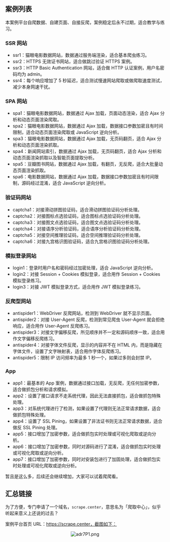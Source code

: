 ## 案例列表

本案例平台自爬数据、自建页面、自接反爬，案例稳定后永不过期，适合教学与练习。

### SSR 网站

- ssr1：猫眼电影数据网站，数据通过服务端渲染，适合基本爬虫练习。
- ssr2：HTTPS 无效证书网站，适合做跳过验证 HTTPS 案例。
- ssr3：HTTP Basic Authentication 网站，适合做 HTTP 认证案例，用户名密码均为 admin。
- ssr4：每个响应增加了 5 秒延迟，适合测试慢速网站爬取或做爬取速度测试，减少本身网速干扰。

### SPA 网站

- spa1：猫眼电影数据网站，数据通过 Ajax 加载，页面动态渲染，适合 Ajax 分析和动态页面渲染爬取。
- spa2：猫眼电影数据网站，数据通过 Ajax 加载，数据接口参数加密且有时间限制，适合动态页面渲染爬取或 JavaScript 逆向分析。
- spa3：猫眼电影数据网站，数据通过 Ajax 加载，无页码翻页，适合 Ajax 分析和动态页面渲染抓取。
- spa4：新闻网站索引，数据通过 Ajax 加载，无页码翻页，适合 Ajax 分析和动态页面渲染抓取以及智能页面提取分析。
- spa5：豆瓣图书网站，数据通过 Ajax 加载，有翻页，无反爬，适合大批量动态页面渲染抓取。
- spa6：电影数据网站，数据通过 Ajax 加载，数据接口参数加密且有时间限制，源码经过混淆，适合 JavaScript 逆向分析。

### 验证码网站

- captcha1：对接滑动拼图验证码，适合滑动拼图验证码分析处理。
- captcha2：对接图标点选验证码，适合图标点选验证码分析处理。
- captcha3：对接图文点选验证码，适合图文点选验证码分析处理。
- captcha4：对接语序分析验证码，适合语序分析验证码分析处理。
- captcha5：对接空间推理验证码，适合空间推理验证码分析处理。
- captcha6：对接九宫格识图验证码，适合九宫格识图验证码分析处理。

### 模拟登录网站

- login1：登录时用户名和密码经过加密处理，适合 JavaScript 逆向分析。
- login2：对接 Session + Cookies 模拟登录，适合用作 Session + Cookies 模拟登录练习。
- login3：对接 JWT 模拟登录方式，适合用作 JWT 模拟登录练习。

### 反爬型网站

- antispider1：WebDriver 反爬网站，检测到 WebDriver 就不显示页面。
- antispider2：对接 User-Agent 反爬，检测到常见爬虫 User-Agent 就会拒绝响应，适合用作 User-Agent 反爬练习。
- antispider3：对接文字偏移反爬，所见顺序并不一定和源码顺序一致，适合用作文字偏移反爬练习。
- antispider4：对接字体文件反爬，显示的内容并不在 HTML 内，而是隐藏在字体文件，设置了文字映射表，适合用作字体反爬练习。
- antispider5：限制 IP 访问频率为最多 1 秒一个，如果过多则会封禁 IP。

### App

- app1：最基本的 App 案例，数据通过接口加载，无反爬，无任何加密参数，适合做抓包分析和请求模拟。
- app2：设置了接口请求不走系统代理，因此无法直接抓包，适合做抓包特殊处理。
- app3：对系统代理进行了检测，如果设置了代理则无法正常请求数据，适合做抓包特殊处理。
- app4：设置了 SSL Pining，如果设置了非法证书则无法正常请求数据，适合做反 SSL Pining 处理。
- app5：接口增加了加密参数，适合做抓包实时处理或可视化爬取或逆向分析。
- app6：接口增加了加密参数，同时对源码进行了混淆，适合做抓包实时处理或可视化爬取或逆向分析。
- app7：接口增加了加密参数，同时对安装包进行了加固处理，适合做抓包实时处理或可视化爬取或逆向分析。

暂且是这么多，后续还会继续增加，大家可以试着爬爬看。

## 汇总链接

为了方便，专门申请了一个域名，`scrape.center`，意思名为「爬取中心」，似乎听起来意义上还说的过去？

案例平台首页 URL：https://scrape.center，截图如下：

<center><img src="https://s1.ax1x.com/2020/08/03/adr7P1.png" alt="adr7P1.png" border="0" /></center>